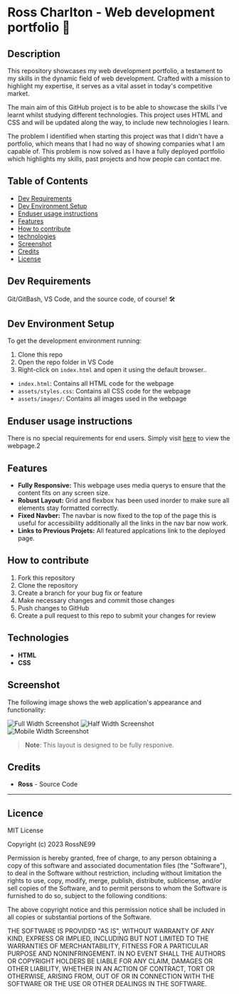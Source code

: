 # Ross Charlton - Web development portfolio 🚀

## Description
This repository showcases my web development portfolio, a testament to my skills in the dynamic field of web development. Crafted with a mission to highlight my expertise, it serves as a vital asset in today's competitive market. 

The main aim of this GitHub project is to be able to showcase the skills I've learnt whilst studying different technologies. This project uses HTML and CSS and will be updated along the way, to include new technologies I learn.

The problem I identified when starting this project was that I didn't have a portfolio, which means that I had no way of showing companies what I am capable of. This problem is now solved as I have a fully deployed portfolio which highlights my skills, past projects and how people can contact me.

## Table of Contents

- [Dev Requirements](#Dev-Requirements)
- [Dev Environment Setup](#Dev-Environment-Setup)
- [Enduser usage instructions](#End-user-usage-instructions)
- [Features](#Features)
- [How to contribute](#How-to-contribute)
- [technologies ](#technologies)
- [Screenshot](#Screenshot)
- [Credits](#credits)
- [License](#license)

## Dev Requirements
Git/GitBash, VS Code, and the source code, of course! 🛠️

## Dev Environment Setup
To get the development environment running:
1. Clone this repo
2. Open the repo folder in VS Code
3. Right-click on `index.html` and open it using the default browser..

- `index.html`: Contains all HTML code for the webpage
- `assets/styles.css`: Contains all CSS code for the webpage
- `assets/images/`: Contains all images used in the webpage

## Enduser usage instructions
There is no special requirements for end users. Simply visit [here](https://rossne99.github.io/) to view the webpage.2

## Features
- **Fully Responsive:** This webpage uses media querys to ensure that the content fits on any screen size.
- **Robust Layout:** Grid and flexbox has been used inorder to make sure all elements stay formatted correctly.
- **Fixed Navber:** The navbar is now fixed to the top of the page this is useful for accessibility additionally all the links in the nav bar now work.
- **Links to Previous Projets:** All featured applcations link to the deployed page.

## How to contribute
1. Fork this repository
2. Clone the repository
3. Create a branch for your bug fix or feature
4. Make necessary changes and commit those changes
5. Push changes to GitHub
6. Create a pull request to this repo to submit your changes for review

## Technologies
- **HTML**
- **CSS** 

## Screenshot

The following image shows the web application's appearance and functionality:

![Full Width Screenshot](assets/images/FullWidthScreenshot.jpeg)
![Half Width Screenshot](assets/images/HalfWithScreenshot.jpeg)
![Mobile Width Screenshot](assets/images/MobileScreenshot.jpeg)


> **Note**: This layout is designed to be fully responive.


## Credits 
- **Ross** - Source Code

---

## Licence

MIT License

Copyright (c) 2023 RossNE99

Permission is hereby granted, free of charge, to any person obtaining a copy
of this software and associated documentation files (the "Software"), to deal
in the Software without restriction, including without limitation the rights
to use, copy, modify, merge, publish, distribute, sublicense, and/or sell
copies of the Software, and to permit persons to whom the Software is
furnished to do so, subject to the following conditions:

The above copyright notice and this permission notice shall be included in all
copies or substantial portions of the Software.

THE SOFTWARE IS PROVIDED "AS IS", WITHOUT WARRANTY OF ANY KIND, EXPRESS OR
IMPLIED, INCLUDING BUT NOT LIMITED TO THE WARRANTIES OF MERCHANTABILITY,
FITNESS FOR A PARTICULAR PURPOSE AND NONINFRINGEMENT. IN NO EVENT SHALL THE
AUTHORS OR COPYRIGHT HOLDERS BE LIABLE FOR ANY CLAIM, DAMAGES OR OTHER
LIABILITY, WHETHER IN AN ACTION OF CONTRACT, TORT OR OTHERWISE, ARISING FROM,
OUT OF OR IN CONNECTION WITH THE SOFTWARE OR THE USE OR OTHER DEALINGS IN THE
SOFTWARE.